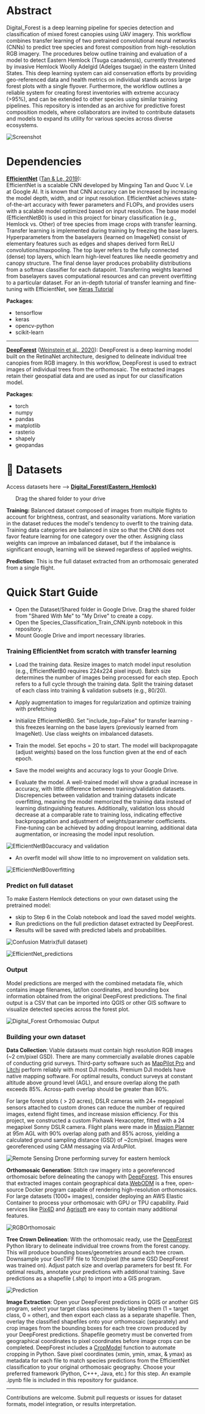 # Abstract

Digital_Forest is a deep learning pipeline for species detection and classification of mixed forest canopies using UAV imagery. This workflow combines transfer learning of two pretrained convolutional neural networks (CNNs) to predict tree species and forest composition from high-resolution RGB imagery. The procedures below outline training and evaluation of a model to detect Eastern Hemlock (Tsuga canadensis), currently threatened by invasive Hemlock Woolly Adelgid (Adelges tsugae) in the eastern United States. This deep learning system can aid conservation efforts by providing geo-referenced data and health metrics on individual stands across large forest plots with a single flyover. Furthermore, the workflow outlines a reliable system for creating forest inventories with extreme accuracy (>95%), and can be extended to other species using similar training pipelines. This repository is intended as an archive for predictive forest composition models, where collaborators are invited to contribute datasets and models to expand its utility for various species across diverse ecosystems.


![Screenshot](images/Screenshot%202025-06-05%20095418.png)

# Dependencies

**[EfficientNet](https://github.com/tensorflow/tpu/tree/master/models/official/efficientnet)** ([Tan & Le, 2019](https://arxiv.org/abs/1905.11946)):  
EfficientNet is a scalable CNN developed by Mingxing Tan and Quoc V. Le at Google AI. It is known that CNN accuracy can be increased by increasing the model depth, width, and or input resolution. EfficientNet achieves state-of-the-art accuracy with fewer parameters and FLOPs, and provides users with a scalable model optimized based on input resolution. The base model (EfficientNetB0) is used in this project for binary classification (e.g., Hemlock vs. Other) of tree species from image crops with transfer learning. Transfer learning is implemented during training by freezing the base layers. Hyperparameters from the baselayers (learned on ImageNet) consist of elementary features such as edges and shapes derived form ReLU convolutions/maxpooling. The top layer refers to the fully connected (dense) top layers, which learn high-level features like  needle geometry and canopy structure. The final dense layer produces probability distributions from a softmax classifier for each datapoint. Transferring weights learned from baselayers saves computational resources and can prevent overfitting to a particular dataset. For an in-depth tutorial of transfer learning and fine-tuning with EfficientNet, see [Keras Tutorial](https://keras.io/examples/vision/image_classification_efficientnet_fine_tuning/)

**Packages**:
- tensorflow
- keras
- opencv-python
- scikit-learn

---

**[DeepForest](https://github.com/weecology/DeepForest)** ([Weinstein et al., 2020](https://doi.org/10.1038/s41597-020-0449-9)):  DeepForest is a deep learning model built on the RetinaNet architecture, designed to delineate individual tree canopies from RGB imagery. In this workflow, DeepForest is used to extract images of individual trees from the orthomosaic. The extracted images retain their geospatial data and are used as input for our classification model.

**Packages**:
- torch
- numpy
- pandas
- matplotlib
- rasterio
- shapely
- geopandas

# 📁 Datasets

Access datasets here --> [**Digital_Forest(Eastern_Hemlock)**](https://drive.google.com/drive/u/0/folders/1YnQZ7y3IukW2y54vOSj_UeLdAtgCfOc_)

&nbsp; &nbsp; &nbsp; Drag the shared folder to your drive

**Training:** Balanced dataset composed of images from multiple flights to account for brightness, contrast, and seasonality variations. More variation in the dataset reduces the model's tendency to overfit to the training data. Training data categories are balanced in size so that the CNN does not favor feature learning for one category over the other. Assigning class weights can improve an imbalanced dataset, but if the imbalance is significant enough, learning will be skewed regardless of applied weights. 
   
**Prediction:** This is the full dataset extracted from an orthomosaic generated from a single flight. 

# Quick Start Guide

- Open the Dataset/Shared folder in Google Drive. Drag the shared folder from "Shared With Me" to "My Drive" to create a copy.
- Open the Species_Classification_Train_CNN.ipynb notebook in this repository.
- Mount Google Drive and import necessary libraries.

### Training EfficientNet from scratch with transfer learning

- Load the training data. Resize images to match model input resolution (e.g., EfficientNetB0 requires 224x224 pixel input). Batch size determines the number of images being processed for each step. Epoch refers to a full cycle through the training data. Split the training dataset of each class into training & validation subsets (e.g., 80/20). 

- Apply augmentation to images for regularization and optimize training with prefetching

- Initialize EfficientNetB0. Set "include_top=False" for transfer learning - this freezes learning on the base layers (previously learned from ImageNet). Use class weights on imbalanced datasets. 

- Train the model. Set epochs = 20 to start. The model will backpropagate (adjust weights) based on the loss function given at the end of each epoch. 

- Save the model weights and accuracy logs to your Google Drive.

- Evaluate the model. A well-trained model will show a gradual increase in accuracy, with little difference between training/validation datasets. Discrepencies between validation and training datasets indicate overfitting, meaning the model memorized the training data instead of learning distinguishing features. Additionally, validation loss should decrease at a comparable rate to training loss, indicating effective backpropagation and adjustment of weights/parameter coefficients. Fine-tuning can be achieved by adding dropout learning, additional data augmentation, or increasing the model input resolution. 

![EfficientNetB0accuracy and validation](images/Screenshot%202025-05-30%20151302.png)

- An overfit model will show little to no improvement on validation sets. 

![EfficientNetB0overfitting](images/Screenshot%202025-05-02%20165740.png)


### Predict on full dataset
To make Eastern Hemlock detections on your own dataset using the pretrained model:

- skip to Step 6 in the Colab notebook and load the saved model weights.
- Run predictions on the full prediction dataset extracted by DeepForest.
- Results will be saved with predicted labels and probabilities.

![Confusion Matrix(full dataset)](images/Screenshot%202025-05-30%20160703.png)

![EfficientNet_predictions](images/Screenshot%202025-06-12%20153259.png)
  
### Output
Model predictions are merged with the combined metadata file, which contains image filenames, lat/lon coordinates, and bounding box information obtained from the original DeepForest predictions. The final output is a CSV that can be imported into QGIS or other GIS software to visualize detected species across the forest plot.

![Digital_Forest Orthomosiac Output](images/Screenshot%202025-05-19%20172129.png)

### Building your own dataset

**Data Collection**: Viable datasets must contain high resolution RGB images (~2 cm/pixel GSD). There are many commercially available drones capable of conducting grid surveys. Third-party software such as [MapPilot Pro](https://www.mapsmadeeasy.com/map_pilot/) and [Litchi](https://flylitchi.com/) perform reliably with most DJI models. Premium DJI models have native mapping software. For optimal results, conduct surveys at constant altitude above ground level (AGL), and ensure overlap along the path exceeds 85%. Across-path overlap should be greater than 80%.

For large forest plots ( > 20 acres), DSLR cameras with 24+ megapixel sensors attached to custom drones can reduce the number of required images, extend flight times, and increase mission efficiency. For this project, we constructed a custom Pixhawk Hexacopter, fitted with a 24 megapixel Sonny DSLR camera. Flight plans were made in [Mission Planner](https://ardupilot.org/planner/docs/mission-planner-overview.html) at 95m AGL with 90% overlap along path and 85% across, yielding a calculated ground sampling distance (GSD) of ~2cm/pixel. Images were georeferenced using CAM messaging via ArduPilot. 

![Remote Sensing Drone performing survey for eastern hemlock](images/DJI_0231.jpg)

**Orthomosaic Generation**: Stitch raw imagery into a georeferenced orthomosaic before delineating the canopy with [DeepForest](https://github.com/weecology/DeepForest). This ensures that extracted images contain geographical data.[WebODM](https://www.opendronemap.org/webodm/) is a free, open-source Docker program capable of rendering high-resolution orthomosaics. For large datasets (1000+ images), consider deploying an AWS Elastic Container to process your orthomosaic with GPU or TPU capability. Paid services like [Pix4D](https://www.pix4d.com/) and [Agrisoft](https://www.agrisoftllc.com/) are easy to contain many additional features.

![RGBOrthomosaic](images/Screenshot%202025-05-15%20104932.png)

**Tree Crown Delineation**: With the orthomosaic ready, use the [DeepForest](https://deepforest.readthedocs.io/en/latest/) Python library to delineate individual tree crowns from the forest canopy. This will produce bounding boxes/geometries around each tree crown. Downsample your GeoTIFF file to 10cm/pixel (the same GSD DeepForest was trained on).  Adjust patch size and overlap parameters for best fit. For optimal results, annotate your predictions with additional training. Save predictions as a shapefile (.shp) to import into a GIS program.

![Prediction](images/Screenshot%202025-06-12%20153324.png)

**Image Extraction**:  Open your DeepForest predictions in QGIS or another GIS program, select your target class specimens by labeling them (1 = target class, 0 = other), and then export each class as a separate shapefile. Then, overlay the classified shapefiles onto your orthomosaic (separately) and crop images from the bounding boxes for each tree crown produced by your DeepForest predictions. Shapefile geometry must be converted from geographical coordinates to pixel coordinates before image crops can be completed. DeepForest includes a [CropModel](https://deepforest.readthedocs.io/en/latest/user_guide/03_cropmodels.html) function to automate cropping in Python. Save pixel coordinates (xmin, ymin, xmax, & ymax) as metadata for each file to match species predictions from the EfficientNet classification to your original orthomosaic geography. Choose your preferred framework (Python, C+++, Java, etc.) for this step. An example .ipynb file is included in this repository for guidance. 

---

Contributions are welcome. Submit pull requests or issues for dataset formats, model integration, or results interpretation.
